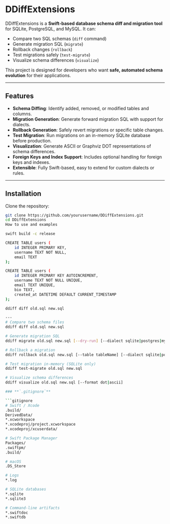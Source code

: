 # DDiffExtensions

DDiffExtensions is a **Swift-based database schema diff and migration tool** for SQLite, PostgreSQL, and MySQL. It can:

- Compare two SQL schemas (`diff` command)
- Generate migration SQL (`migrate`)
- Rollback changes (`rollback`)
- Test migrations safely (`test-migrate`)
- Visualize schema differences (`visualize`)

This project is designed for developers who want **safe, automated schema evolution** for their applications.

---

## Features

- **Schema Diffing**: Identify added, removed, or modified tables and columns.
- **Migration Generation**: Generate forward migration SQL with support for dialects.
- **Rollback Generation**: Safely revert migrations or specific table changes.
- **Test Migration**: Run migrations on an in-memory SQLite database before production.
- **Visualization**: Generate ASCII or Graphviz DOT representations of schema differences.
- **Foreign Keys and Index Support**: Includes optional handling for foreign keys and indexes.
- **Extensible**: Fully Swift-based, easy to extend for custom dialects or rules.

---

## Installation

Clone the repository:

```bash
git clone https://github.com/yourusername/DDiffExtensions.git
cd DDiffExtensions
How to use and examples 

swift build -c release

CREATE TABLE users (
    id INTEGER PRIMARY KEY,
    username TEXT NOT NULL,
    email TEXT
);

CREATE TABLE users (
    id INTEGER PRIMARY KEY AUTOINCREMENT,
    username TEXT NOT NULL UNIQUE,
    email TEXT UNIQUE,
    bio TEXT,
    created_at DATETIME DEFAULT CURRENT_TIMESTAMP
);

ddiff diff old.sql new.sql

---
# Compare two schema files
ddiff diff old.sql new.sql

# Generate migration SQL
ddiff migrate old.sql new.sql [--dry-run] [--dialect sqlite|postgres|mysql]

# Rollback a migration
ddiff rollback old.sql new.sql [--table tableName] [--dialect sqlite|postgres|mysql]

# Test migration in-memory (SQLite only)
ddiff test-migrate old.sql new.sql

# Visualize schema differences
ddiff visualize old.sql new.sql [--format dot|ascii]

### **`.gitignore`**

```gitignore
# Swift / Xcode
.build/
DerivedData/
*.xcworkspace
*.xcodeproj/project.xcworkspace
*.xcodeproj/xcuserdata/

# Swift Package Manager
Packages/
.swiftpm/
.build/

# macOS
.DS_Store

# Logs
*.log

# SQLite databases
*.sqlite
*.sqlite3

# Command-line artifacts
*.swiftdoc
*.swiftdb







